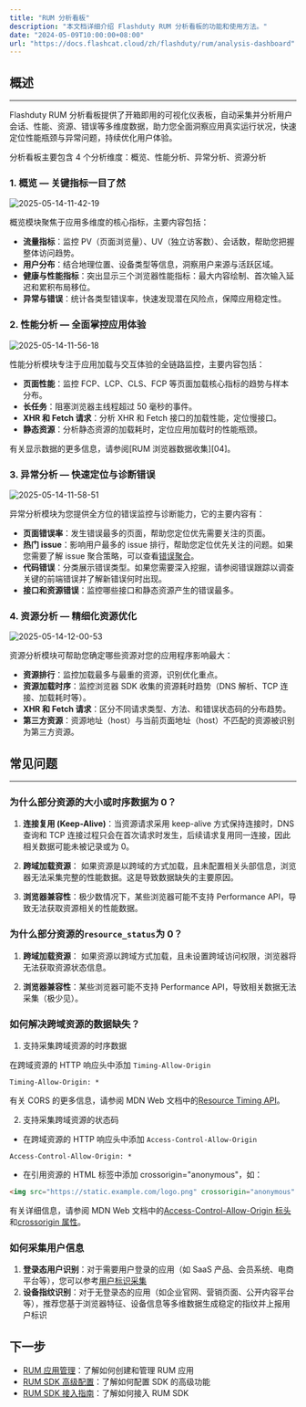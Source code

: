 ```yaml
---
title: "RUM 分析看板"
description: "本文档详细介绍 Flashduty RUM 分析看板的功能和使用方法。"
date: "2024-05-09T10:00:00+08:00"
url: "https://docs.flashcat.cloud/zh/flashduty/rum/analysis-dashboard"
---
```


## 概述

---

Flashduty RUM 分析看板提供了开箱即用的可视化仪表板，自动采集并分析用户会话、性能、资源、错误等多维度数据，助力您全面洞察应用真实运行状况，快速定位性能瓶颈与异常问题，持续优化用户体验。

分析看板主要包含 4 个分析维度：概览、性能分析、异常分析、资源分析

### 1. 概览 — 关键指标一目了然

![2025-05-14-11-42-19](https://docs-cdn.flashcat.cloud/images/png/644c1920abde554209568685cda0ea78.png)

概览模块聚焦于应用多维度的核心指标，主要内容包括：

- **流量指标**：监控 PV（页面浏览量）、UV（独立访客数）、会话数，帮助您把握整体访问趋势。
- **用户分布**：结合地理位置、设备类型等信息，洞察用户来源与活跃区域。
- **健康与性能指标**：突出显示三个浏览器性能指标：最大内容绘制、首次输入延迟和累积布局移位。
- **异常与错误**：统计各类型错误率，快速发现潜在风险点，保障应用稳定性。

### 2. 性能分析 — 全面掌控应用体验

![2025-05-14-11-56-18](https://docs-cdn.flashcat.cloud/images/png/4a996a5bf76addc6776ffb3865832a35.png)

性能分析模块专注于应用加载与交互体验的全链路监控，主要内容包括：

- **页面性能**：监控 FCP、LCP、CLS、FCP 等页面加载核心指标的趋势与样本分布。
- **长任务**：阻塞浏览器主线程超过 50 毫秒的事件。
- **XHR 和 Fetch 请求**：分析 XHR 和 Fetch 接口的加载性能，定位慢接口。
- **静态资源**：分析静态资源的加载耗时，定位应用加载时的性能瓶颈。

有关显示数据的更多信息，请参阅[RUM 浏览器数据收集][04]。

### 3. 异常分析 — 快速定位与诊断错误

![2025-05-14-11-58-51](https://docs-cdn.flashcat.cloud/images/png/0f684c005cecff6e87d84aceb4ceb1ef.png)

异常分析模块为您提供全方位的错误监控与诊断能力，它的主要内容有：

- **页面错误率**：发生错误最多的页面，帮助您定位优先需要关注的页面。
- **热门 issue**：影响用户最多的 issue 排行，帮助您定位优先关注的问题。如果您需要了解 issue 聚合策略，可以查看[错误聚合](/flashduty/zh/2.%20RUM/4.%20异常追踪/5.%20错误聚合.md)。
- **代码错误**：分类展示错误类型。如果您需要深入挖掘，请参阅错误跟踪以调查关键的前端错误并了解新错误何时出现。
- **接口和资源错误**：监控哪些接口和静态资源产生的错误最多。

### 4. 资源分析 — 精细化资源优化

![2025-05-14-12-00-53](https://docs-cdn.flashcat.cloud/images/png/5b0bfbf8b4aec4418e26d0e158b8d80c.png)

资源分析模块可帮助您确定哪些资源对您的应用程序影响最大：

- **资源排行**：监控加载最多与最重的资源，识别优化重点。
- **资源加载时序**：监控浏览器 SDK 收集的资源耗时趋势（DNS 解析、TCP 连接、加载耗时等）。
- **XHR 和 Fetch 请求**：区分不同请求类型、方法、和错误状态码的分布趋势。
- **第三方资源**：资源地址（host）与当前页面地址（host）不匹配的资源被识别为第三方资源。

## 常见问题

---

### 为什么部分资源的大小或时序数据为 0？

1. **连接复用 (Keep-Alive)**：当资源请求采用 keep-alive 方式保持连接时，DNS 查询和 TCP 连接过程只会在首次请求时发生，后续请求复用同一连接，因此相关数据可能未被记录或为 0。

2. **跨域加载资源**： 如果资源是以跨域的方式加载，且未配置相关头部信息，浏览器无法采集完整的性能数据。这是导致数据缺失的主要原因。

3. **浏览器兼容性**：极少数情况下，某些浏览器可能不支持 Performance API，导致无法获取资源相关的性能数据。

### 为什么部分资源的`resource_status`为 0？

1. **跨域加载资源**： 如果资源以跨域方式加载，且未设置跨域访问权限，浏览器将无法获取资源状态信息。

2. **浏览器兼容性**：某些浏览器可能不支持 Performance API，导致相关数据无法采集（极少见）。

### 如何解决跨域资源的数据缺失？

1. 支持采集跨域资源的时序数据

在跨域资源的 HTTP 响应头中添加 `Timing-Allow-Origin`

```
Timing-Allow-Origin: *
```

有关 CORS 的更多信息，请参阅 MDN Web 文档中的[Resource Timing API](https://developer.mozilla.org/zh-CN/docs/Web/API/Performance_API/Resource_timing#cross-origin_timing_information)。

2. 支持采集跨域资源的状态码

- 在跨域资源的 HTTP 响应头中添加 `Access-Control-Allow-Origin`

```
Access-Control-Allow-Origin: *
```

- 在引用资源的 HTML 标签中添加 crossorigin="anonymous"，如：

```html
<img src="https://static.example.com/logo.png" crossorigin="anonymous" />
```

有关详细信息，请参阅 MDN Web 文档中的[Access-Control-Allow-Origin 标头](https://developer.mozilla.org/zh-CN/docs/Web/HTTP/Reference/Headers/Access-Control-Allow-Origin)和[crossorigin 属性](https://developer.mozilla.org/zh-CN/docs/Web/HTML/Reference/Attributes/crossorigin)。

### 如何采集用户信息

1. **登录态用户识别**：对于需要用户登录的应用（如 SaaS 产品、会员系统、电商平台等），您可以参考[用户标识采集](https://docs.flashcat.cloud/zh/flashduty/rum/advanced-configuration#%E7%94%A8%E6%88%B7%E4%BC%9A%E8%AF%9D)
2. **设备指纹识别**：对于无登录态的应用（如企业官网、营销页面、公开内容平台等），推荐您基于浏览器特征、设备信息等多维数据生成稳定的指纹并上报用户标识

## 下一步

- [RUM 应用管理](https://docs.flashcat.cloud/zh/flashduty/rum/application-management)：了解如何创建和管理 RUM 应用
- [RUM SDK 高级配置](https://docs.flashcat.cloud/zh/flashduty/rum/advanced-configuration)：了解如何配置 SDK 的高级功能
- [RUM SDK 接入指南](https://docs.flashcat.cloud/zh/flashduty/rum/sdk-integration)：了解如何接入 RUM SDK
